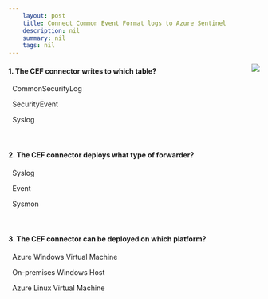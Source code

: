 ```yaml
---
    layout: post
    title: Connect Common Event Format logs to Azure Sentinel 
    description: nil
    summary: nil
    tags: nil
---
```



 <a target="_blank" href="https://docs.microsoft.com/en-us/learn/modules/connect-common-event-format-logs-to-azure-sentinel/4-knowledge-check/"><i class="fas fa-external-link-alt"></i> </a>
 <img align="right" src="https://docs.microsoft.com/en-us/learn/achievements/connect-common-event-format-logs-azure-sentinel.svg">
####  1. The CEF connector writes to which table?


<i class='fas fa-check-square' style='color: Dodgerblue;'></i> &nbsp;&nbsp;CommonSecurityLog

<i class='far fa-square'></i> &nbsp;&nbsp;SecurityEvent

<i class='far fa-square'></i> &nbsp;&nbsp;Syslog
<br />
<br />
<br />

####  2. The CEF connector deploys what type of forwarder?


<i class='fas fa-check-square' style='color: Dodgerblue;'></i> &nbsp;&nbsp;Syslog

<i class='far fa-square'></i> &nbsp;&nbsp;Event

<i class='far fa-square'></i> &nbsp;&nbsp;Sysmon
<br />
<br />
<br />

####  3. The CEF connector can be deployed on which platform?


<i class='far fa-square'></i> &nbsp;&nbsp;Azure Windows Virtual Machine

<i class='far fa-square'></i> &nbsp;&nbsp;On-premises Windows Host

<i class='fas fa-check-square' style='color: Dodgerblue;'></i> &nbsp;&nbsp;Azure Linux Virtual Machine
<br />
<br />
<br />
